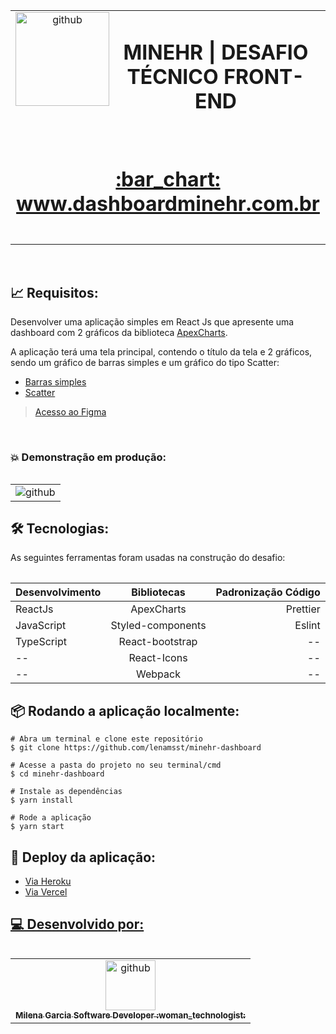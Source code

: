 

<table align="center" >
  <tr>
     <td align="center" width="900px;">
        <img src="https://user-images.githubusercontent.com/85361518/173418275-dd7702b9-58b7-4c3b-9334-bfedbe2b69ec.png" width="150px;" align="left" alt="github"/>
       <h1 align="center" >MINEHR | DESAFIO TÉCNICO FRONT-END</h1><BR>
        <h1 align="bottom" ><a href="https://dashboard-minehr.herokuapp.com/" >:bar_chart: www.dashboardminehr.com.br</h1><BR>
        <sub>
        </sub>
      </a>
   
</tr>
<table/>
 
 <br>

## :chart_with_upwards_trend: Requisitos:

Desenvolver uma aplicação simples em React Js que apresente uma dashboard com 2 gráficos da biblioteca [ApexCharts](https://apexcharts.com/).

A aplicação terá uma tela principal, contendo o título da tela e 2 gráficos, sendo um gráfico de barras simples e um gráfico do tipo Scatter:

- [Barras simples](https://apexcharts.com/react-chart-demos/bar-charts/basic/)
- [Scatter](https://apexcharts.com/react-chart-demos/scatter-charts/basic/)
  
> [Acesso ao Figma]([https://www.figma.com/file/3bcNuV2QxvIwtEjIY262vt/Desafio-Chefão?node-id=2%3A2](https://www.figma.com/file/Z2pArxHK8GpuxhEHmxO7E4/Desafio-T%C3%A9cnico---MINEHR?node-id=0%3A1)) 
<br>

### :boom: Demonstração em produção:
<table align="center">
  <tr>
     <td align="center">
  <img src="https://user-images.githubusercontent.com/85361518/173419823-51c47d87-5b5c-49b7-805a-5a844b73ea24.png" alt="github"/>
        <sub>
        </sub>
      </a>
   
</tr>
<table/>

## 🛠 Tecnologias:

As seguintes ferramentas foram usadas na construção do desafio:

| Desenvolvimento       | Bibliotecas           | Padronização Código  |
| ------------- |:-------------:| -----:|
| ReactJs      | ApexCharts | Prettier |
| JavaScript      | Styled-components      |   Eslint |
| TypeScript      | React-bootstrap |         --     |
|   --    | React-Icons |      --        |   
|    --   | Webpack |        --      |          
## :package: Rodando a aplicação localmente:
  
  ```
  # Abra um terminal e clone este repositório
$ git clone https://github.com/lenamsst/minehr-dashboard

# Acesse a pasta do projeto no seu terminal/cmd
$ cd minehr-dashboard

# Instale as dependências
$ yarn install

# Rode a aplicação
$ yarn start  
  ```
## 🚀 Deploy da aplicação:
 - <a href="https://dashboard-minehr.herokuapp.com/" > Via Heroku
 - <a href="https://minehr-dashboard-blrcfd2n3-lenamsst.vercel.app/" > Via Vercel
       
       
## 💻 Desenvolvido por:
  
<table align="left">
  <tr>
     <td align="center">
      <a href="https://github.com/lenamsst">
        <img src="https://avatars.githubusercontent.com/u/85361518?v=4" width="80px;" alt="github"/><br>
        <sub>
          <b> Milena Garcia Software Developer :woman_technologist:</b>
        </sub>
      </a>       
    </td>   
                                                                                                              
  </tr>
</table>
<br>
